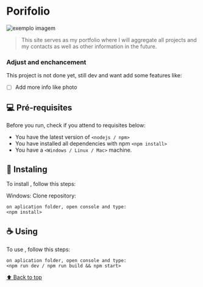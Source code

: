 # Porifolio

<img src="readme.png" alt="exemplo imagem">

> This site serves as my portfolio where I will aggregate all projects and my contacts as well as other information in the future.

### Adjust and enchancement

This project is not done yet, still dev and want add some features like:

- [ ] Add more info like photo

## 💻 Pré-requisites

Before you run, check if you attend to requisites below:
* You have the latest version of `<nodejs / npm>`
* You have installed all dependencies with npm `<npm install>`
* You have a `<Windows / Linux / Mac>` machine.

## 🚀 Instaling <Porifolio>

To install <Porifolio>, follow this steps:

Windows:
Clone repository:
```
on aplication folder, open console and type:
<npm install>
```

## ☕ Using <Porifolio>

To use <Porifolio>, follow this steps:

```
on aplication folder, open console and type:
<npm run dev / npm run build && npm start>
```

[⬆ Back to top](#portifolio)<br>

